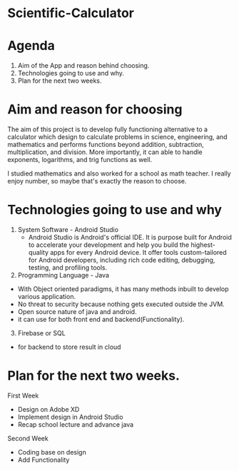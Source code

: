 # Scientific-Calculator
# Agenda
 1. Aim of the App and reason behind choosing.
 2. Technologies going to use and why.
 3. Plan for the next two weeks.
# Aim and reason for choosing
The aim of this project is to develop fully functioning alternative to a calculator which design to calculate problems in science,    engineering, and mathematics and performs functions beyond addition, subtraction, multiplication, and division. More importantly, it can able to handle exponents, logarithms, and trig functions as well. 

I studied mathematics and also worked for a school as math teacher. I really enjoy number, so maybe that's exactly the reason to choose.
# Technologies going to use and why
 1. System Software - Android Studio
    - Android Studio is Android's official IDE. It is purpose built for Android to accelerate your development and help you build the         highest-quality apps for every Android device. It offer tools custom-tailored for Android developers, including rich code editing,       debugging, testing, and profiling tools.
 2. Programming Language - Java
   - With Object oriented paradigms, it has many methods inbuilt to develop various application.
   - No threat to security because nothing gets executed outside the JVM.
   - Open source nature of java and android.
   - it can use for both front end and backend(Functionality).
 3. Firebase or SQL
   - for backend to store result in cloud
   
 # Plan for the next two weeks.
   First Week
   - Design on Adobe XD
   - Implement design in Android Studio
   - Recap school lecture and advance java
   
   Second Week
   - Coding base on design
   - Add Functionality
   
 
